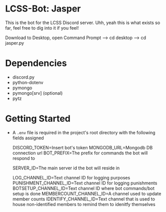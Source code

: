 # LCSS-Bot: Jasper
This is the bot for the LCSS Discord server. 
Uhh, yeah this is what exists so far, feel free to dig into it if you feel!

Download to Desktop, open Command Prompt --> cd desktop --> cd jasper.py

# Dependencies
* discord.py 
* python-dotenv
* pymongo
* pymongo[srv] (optional)
* pytz

# Getting Started
* A `.env` file is required in the project's root directory with the following fields assigned

    DISCORD_TOKEN=Insert bot's token
    MONGODB_URL=Mongodb DB connection url
    BOT_PREFIX=The prefix for commands the bot will respond to

    SERVER_ID=The main server id the bot will reside in 

    LOG_CHANNEL_ID=Text channel ID for logging purposes
    PUNISHMENT_CHANNEL_ID=Text channel ID for logging punishments
    BOTSETUP_CHANNEL_ID=Text channel ID where bot commands/bot setup is done 
    MEMBERCOUNT_CHANNEL_ID=A channel used to update member counts
    IDENTIFY_CHANNEL_ID=Text channel that is used to house non-identified members to remind them to idenitfy themselves
